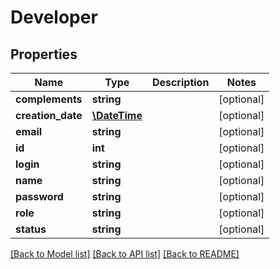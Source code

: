 # Developer

## Properties
Name | Type | Description | Notes
------------ | ------------- | ------------- | -------------
**complements** | **string** |  | [optional] 
**creation_date** | [**\DateTime**](\DateTime.md) |  | [optional] 
**email** | **string** |  | [optional] 
**id** | **int** |  | [optional] 
**login** | **string** |  | [optional] 
**name** | **string** |  | [optional] 
**password** | **string** |  | [optional] 
**role** | **string** |  | [optional] 
**status** | **string** |  | [optional] 

[[Back to Model list]](../README.md#documentation-for-models) [[Back to API list]](../README.md#documentation-for-api-endpoints) [[Back to README]](../README.md)


